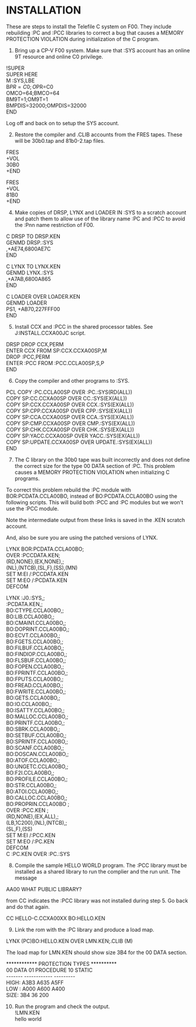 # INSTALLATION

These are steps to install the Telefile C system on F00. They
include rebuilding :PC and :PCC libraries to correct a bug that 
causes a MEMORY PROTECTION VIOLATION during initialization of
the C program.

1.  Bring up a CP-V F00 system.
Make sure that :SYS account has an online 9T resource and
online C0 privilege.

!SUPER\
SUPER HERE\
 M :SYS,LBE\
 B$PR=C0;O$PR=C0\
 OMCO=64;BMCO=64\
 BM9T=1;OM9T=1\
 BMPDIS=32000;OMPDIS=32000\
 END

Log off and back on to setup the SYS account.

2.  Restore the compiler and .CLIB accounts from the FRES tapes.
These will be 30b0.tap and 81b0-2.tap files.

FRES\
+VOL\
30B0\
+END

FRES\
+VOL\
81B0\
+END

4.  Make copies of DRSP, LYNX and LOADER IN :SYS to a scratch account
and patch them to allow use of the library name :PC and :PCC
to avoid the :Pnn name restriction of F00.

C DRSP TO DRSP.KEN\
GENMD DRSP.:SYS\
,+AE74,6800AE7C\
END

C LYNX TO LYNX.KEN\
GENMD LYNX.:SYS\
,+A7AB,6800A865\
END

C LOADER OVER LOADER.KEN\
GENMD LOADER\
PS1, +AB70,227FFF00\
END

5. Install CCX and :PCC in the shared processor tables.
See J:INSTALL.CCXA00JC script.


DRSP
        DROP CCX,PERM\
        ENTER CCX FROM SP:CCX.CCXA00SP,M\
        DROP :PCC,PERM\
	ENTER :PCC FROM :PCC.CCLA00SP,S,P\
        END

6. Copy the compiler and other programs to :SYS.
 
PCL
         COPY :PC.CCLA00SP    OVER :PC.:SYS(RD(ALL))\
         COPY SP:CC.CCXA00SP  OVER CC.:SYS(EX(ALL))\
         COPY SP:CCX.CCXA00SP OVER CCX.:SYS(EX(ALL))\
         COPY SP:CPP.CCXA00SP OVER CPP.:SYS(EX(ALL))\
         COPY SP:CCA.CCXA00SP OVER CCA.:SYS(EX(ALL))\
         COPY SP:CMP.CCXA00SP OVER CMP.:SYS(EX(ALL))\
         COPY SP:CHK.CCXA00SP OVER CHK.:SYS(EX(ALL))\
         COPY SP:YACC.CCXA00SP OVER YACC.:SYS(EX(ALL))\
         COPY SP:UPDATE.CCXA00SP OVER UPDATE.:SYS(EX(ALL))\
         END



7.  The C library on the 30b0 tape was built incorrectly
and does not define the correct size for the type 00 DATA section
of :PC.  This problem causes a MEMORY PROTECTION VIOLATION
when initializing C programs.

To correct this problem rebuild the :PC module with 
BOR:PCDATA.CCLA00BO, instead of BO:PCDATA.CCLA00BO using the
following scripts.  This will build both :PCC and :PC 
modules but we won't use the :PCC module.

Note the intermediate output from these links is saved in the .KEN scratch 
account.

And, also be sure you are using the patched versions of LYNX.

LYNX     BOR:PCDATA.CCLA00BO;\
         	OVER :PCCDATA.KEN;\
         (RD,NONE),(EX,NONE),;\
         (NL),(NTCB),(SL,F),(SS),(MN)\
SET M:EI /:PCCDATA.KEN\
SET M:EO /:PCDATA.KEN\
DEFCOM


LYNX    :J0.:SYS,;\
         :PCDATA.KEN,;\
         BO:CTYPE.CCLA00BO,;\
         BO:LIB.CCLA00BO,;\
         BO:CMAIN1.CCLA00BO,;\
         BO:DOPRINT.CCLA00BO,;\
         BO:ECVT.CCLA00BO,;\
         BO:FGETS.CCLA00BO,;\
         BO:FILBUF.CCLA00BO,;\
         BO:FINDIOP.CCLA00BO,;\
         BO:FLSBUF.CCLA00BO,;\
         BO:FOPEN.CCLA00BO,;\
         BO:FPRINTF.CCLA00BO,;\
         BO:FPUTS.CCLA00BO,;\
         BO:FREAD.CCLA00BO,;\
         BO:FWRITE.CCLA00BO,;\
         BO:GETS.CCLA00BO,;\
         BO:IO.CCLA00BO,;\
         BO:ISATTY.CCLA00BO,;\
         BO:MALLOC.CCLA00BO,;\
         BO:PRINTF.CCLA00BO,;\
         BO:SBRK.CCLA00BO,;\
         BO:SETBUF.CCLA00BO,;\
         BO:SPRINTF.CCLA00BO,;\
         BO:SCANF.CCLA00BO,;\
         BO:DOSCAN.CCLA00BO,;\
         BO:ATOF.CCLA00BO,;\
         BO:UNGETC.CCLA00BO,;\
         BO:F2I.CCLA00BO,;\
         BO:PROFILE.CCLA00BO,;\
         BO:STR.CCLA00BO,;\
         BO:ATOI.CCLA00BO,;\
         BO:CALLOC.CCLA00BO,;\
         BO:PROPRIN.CCLA00BO ;\
                                    OVER :PCC.KEN ;\
         (RD,NONE),(EX,ALL),;\
         (LB,1C200),(NL),(NTCB),;\
         (SL,F),(SS)\
SET M:EI /:PCC.KEN\
SET M:EO /:PC.KEN\
DEFCOM\
C :PC.KEN OVER :PC.:SYS

8.  Compile the sample HELLO WORLD program.  The :PCC library
must be installed as a shared library to run the complier
and the run unit.  The message

  AA00 WHAT PUBLIC LIBRARY?

from CC indicates the :PCC library was not installed during
step 5.  Go back and do that again.

CC HELLO-C.CCXA00XX BO:HELLO.KEN

9. Link the rom with the :PC library and produce a load map.

LYNX (PC)BO:HELLO.KEN OVER LMN.KEN;.CLIB (M)

The load map for LMN.KEN should show size 3B4 for the 00 DATA
section.

 ************ PROTECTION TYPES **********\
      00 DATA  01 PROCEDURE  10 STATIC\
      -------  ------------  ---------\
 HIGH:  A3B3        A635        A5FF\
 LOW :  A000        A600        A400\
 SIZE:   3B4          36         200

10.  Run the program and check the output.\
!LMN.KEN\
 hello world


